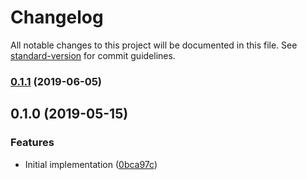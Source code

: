 # Changelog

All notable changes to this project will be documented in this file. See [standard-version](https://github.com/conventional-changelog/standard-version) for commit guidelines.

### [0.1.1](https://github.com/cfware/nav-menu/compare/v0.1.0...v0.1.1) (2019-06-05)



## 0.1.0 (2019-05-15)


### Features

* Initial implementation ([0bca97c](https://github.com/cfware/nav-menu/commit/0bca97c))
